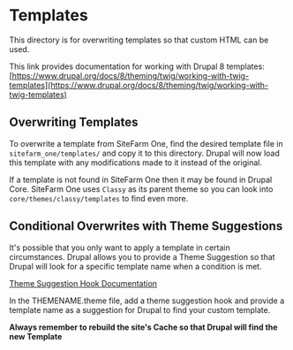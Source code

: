 # Templates

This directory is for overwriting templates so that custom HTML can be used.

This link provides documentation for working with Drupal 8 templates: 
[https://www.drupal.org/docs/8/theming/twig/working-with-twig-templates](https://www.drupal.org/docs/8/theming/twig/working-with-twig-templates)

## Overwriting Templates

To overwrite a template from SiteFarm One, find the desired template file in 
`sitefarm_one/templates/` and copy it to this directory. Drupal will now load
this template with any modifications made to it instead of the original.

If a template is not found in SiteFarm One then it may be found in Drupal Core.
SiteFarm One uses `Classy` as its parent theme so you can look into 
`core/themes/classy/templates` to find even more.

## Conditional Overwrites with Theme Suggestions

It's possible that you only want to apply a template in certain circumstances. 
Drupal allows you to provide a Theme Suggestion so that Drupal will look for a 
specific template name when a condition is met.

[Theme Suggestion Hook Documentation](https://api.drupal.org/api/drupal/core!lib!Drupal!Core!Render!theme.api.php/function/hook_theme_suggestions_HOOK_alter)

In the THEMENAME.theme file, add a theme suggestion hook and provide a 
template name as a suggestion for Drupal to find your custom template.

**Always remember to rebuild the site's Cache so that Drupal will find the new 
Template**
